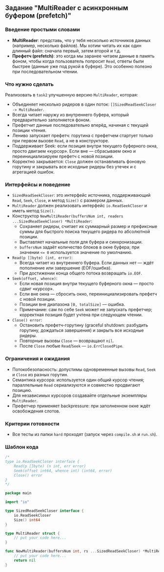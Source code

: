## Задание "MultiReader с асинхронным буфером (prefetch)"

### Введение простыми словами

- **MultiReader**: представь, что у тебя несколько источников данных (например, несколько файлов). Мы хотим читать их как один длинный файл: сначала первый, затем второй и т.д.
- **Префетч (prefetch)**: это когда мы заранее читаем данные в память фоном, чтобы когда пользователь попросит `Read`, ответы были быстрее (данные уже под рукой в буфере). Это особенно полезно при последовательном чтении.

### Что нужно сделать

Реализовать в `task2` улучшенную версию `MultiReader`, которая:

- Объединяет несколько ридеров в один поток: `[]SizedReadSeekCloser -> MultiReader`.
- Всегда читает наружу из внутреннего буфера, который предварительно заполняется фоном.
- Префетчит данные последовательно вперёд, начиная с текущей позиции чтения.
- Лениво запускает префетч: горутина с префетчем стартует только при первом вызове `Read`, а не в конструкторе.
- Поддерживает Seek: если позиция внутри текущего буферного окна, просто двигаем «курсор». Если вне — сбрасываем окно и переинициализируем префетч с новой позиции.
- Корректно закрывается: `Close` должен останавливать фоновую горутину и закрывать все исходные ридеры без утечек и с агрегацией ошибок.

### Интерфейсы и поведение

- `SizedReadSeekCloser`: это интерфейс источника, поддерживающий `Read`, `Seek`, `Close`, и метод `Size()` c размером данных.
- `MultiReader` должен реализовать интерфейс `io.ReadSeekCloser` и иметь метод `Size()`.
- Конструктор `NewMultiReader(buffersNum int, readers ...SizedReadSeekCloser) *MultiReader`:
  - Сохраняет ридеры, считает их суммарный размер и префиксные суммы для быстрого поиска текущего ридера по абсолютной позиции.
  - Выставляет начальные поля для буфера и синхронизации.
  - `buffersNum` задаёт количество блоков в окне буфера; при значении `<= 0` используется значение по умолчанию.
- `Read(p []byte) (int, error)`:
  - Всегда читает из внутреннего буфера. Если данных нет — ждёт пополнение или завершение (EOF/ошибка).
  - При достижении конца общего потока возвращать `io.EOF`.
- `Seek(offset, whence)`:
  - Если новая позиция внутри текущего буферного окна — просто сдвиг «курсор».
  - Если вне окна — сбросить окно, переинициализировать префетч с новой позиции.
  - Позиции вне диапазона `[0, totalSize]` — ошибка.
  - Примечание: сам по себе `Seek` может не запускать префетчер; корректная позиция будет учтена при следующем чтении.
- `Close() error`:
  - Остановить префетч-горутину (graceful shutdown: разбудить горутину, дождаться завершения) и закрыть все исходные ридеры.
  - Повторные вызовы `Close` — возвращают `nil`.
  - После `Close` любые `Read`/`Seek` — `io.ErrClosedPipe`.

### Ограничения и ожидания

- Потокобезопасность: допустимы одновременные вызовы `Read`, `Seek` и `Close` из разных горутин.
- Семантика курсора: используется один общий курсор чтения; параллельные `Read` сериализуются и совместно продвигают позицию.
- Для независимых курсоров создавайте отдельные экземпляры `MultiReader`.
- Префетчер применяет backpressure: при заполненном окне ждёт освобождения слотов.

### Критерии готовности

- Все тесты из папки `hard` проходят (запуск через `compile.sh` и `run.sh`).

### Шаблон кода

```go
/*
type io.ReadSeekCloser interface {
	Read(p []byte) (n int, err error)
	Seek(offset int64, whence int) (int64, error)
	Close() error
}
*/

package main

import "io"

type SizedReadSeekCloser interface {
	io.ReadSeekCloser
	Size() int64
}

type MultiReader struct {
	// put your code here...
}

func NewMultiReader(buffersNum int, rs ...SizedReadSeekCloser) *MultiReader {
	// put your code here...
	return nil
}
```